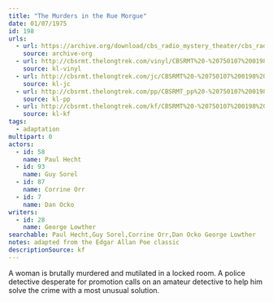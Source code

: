 ```yaml
---
title: "The Murders in the Rue Morgue"
date: 01/07/1975
id: 198
urls: 
  - url: https://archive.org/download/cbs_radio_mystery_theater/cbs_radio_mystery_theater-0151-0200.zip/cbs_radio_mystery_theater-0151-0200%2Fcbsrmt_0198_the_murders_in_the_rue_morgue.mp3
    source: archive-org
  - url: http://cbsrmt.thelongtrek.com/vinyl/CBSRMT%20-%20750107%200198%20The%20Murder%27s%20In%20The%20Rue%20Morgue_afrts.mp3
    source: kl-vinyl
  - url: http://cbsrmt.thelongtrek.com/jc/CBSRMT%20-%20750107%200198%20Murders%20In%20The%20Rue%20Morgue%20vbr%20kb_jc.mp3
    source: kl-jc
  - url: http://cbsrmt.thelongtrek.com/pp/CBSRMT_pp%20-%20750107%200198%20The%20Murders%20in%20the%20Rue%20Morgue.mp3
    source: kl-pp
  - url: http://cbsrmt.thelongtrek.com/kf/CBSRMT%20-%20750107%200198%20The%20Murders%20In%20The%20Rue%20Morgue_kf.mp3
    source: kl-kf
tags: 
  - adaptation
multipart: 0
actors:  
  - id: 58
    name: Paul Hecht  
  - id: 93
    name: Guy Sorel  
  - id: 87
    name: Corrine Orr  
  - id: 7
    name: Dan Ocko
writers:  
  - id: 28
    name: George Lowther
searchable: Paul Hecht,Guy Sorel,Corrine Orr,Dan Ocko George Lowther
notes: adapted from the Edgar Allan Poe classic
descriptionSource: kf
---
```

A woman is brutally murdered and mutilated in a locked room. A police detective desperate for promotion calls on an amateur detective to help him solve the crime with a most unusual solution.